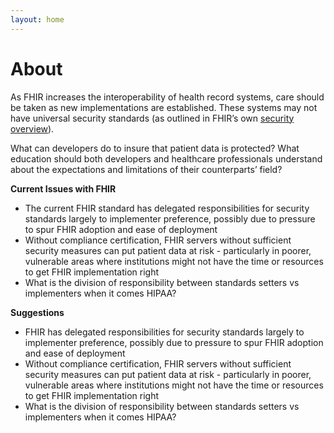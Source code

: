 ```yaml
---
layout: home
---
```

# About

As FHIR increases the interoperability of health record systems, care should be taken as new implementations are established. These systems may not have universal security standards (as outlined in FHIR’s own [security overview](https://www.hl7.org/fhir/security.html)).

 What can developers do to insure that patient data is protected? What education should both developers and healthcare professionals understand about the expectations and limitations of their counterparts’ field?

 **Current Issues with FHIR**

- The current FHIR standard has delegated responsibilities for security standards largely to implementer preference, possibly due to pressure to spur FHIR adoption and ease of deployment
- Without compliance certification, FHIR servers without sufficient security measures can put patient data at risk - particularly in poorer, vulnerable areas where institutions might not have the time or resources to get FHIR implementation right
- What is the division of responsibility between standards setters vs implementers when it comes HIPAA?



**Suggestions**
- FHIR has delegated responsibilities for security standards largely to implementer preference, possibly due to pressure to spur FHIR adoption and ease of deployment
- Without compliance certification, FHIR servers without sufficient security measures can put patient data at risk - particularly in poorer, vulnerable areas where institutions might not have the time or resources to get FHIR implementation right
- What is the division of responsibility between standards setters vs implementers when it comes HIPAA?
